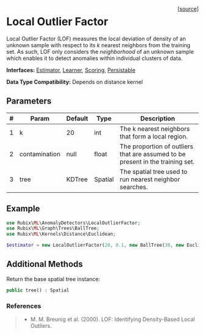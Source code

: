 <span style="float:right;"><a href="https://github.com/RubixML/RubixML/blob/master/src/AnomalyDetectors/LocalOutlierFactor.php">[source]</a></span>

# Local Outlier Factor
Local Outlier Factor (LOF) measures the local deviation of density of an unknown sample with respect to its *k* nearest neighbors from the training set. As such, LOF only considers the *neighborhood* of an unknown sample which enables it to detect anomalies within individual clusters of data.

**Interfaces:** [Estimator](../estimator.md), [Learner](../learner.md), [Scoring](../scoring.md), [Persistable](../persistable.md)

**Data Type Compatibility:** Depends on distance kernel

## Parameters
| # | Param | Default | Type | Description |
|---|---|---|---|---|
| 1 | k | 20 | int | The k nearest neighbors that form a local region. |
| 2 | contamination | null | float | The proportion of outliers that are assumed to be present in the training set. |
| 3 | tree | KDTree | Spatial | The spatial tree used to run nearest neighbor searches. |

## Example
```php
use Rubix\ML\AnomalyDetectors\LocalOutlierFactor;
use Rubix\ML\Graph\Trees\BallTree;
use Rubix\ML\Kernels\Distance\Euclidean;

$estimator = new LocalOutlierFactor(20, 0.1, new BallTree(30, new Euclidean));
```

## Additional Methods
Return the base spatial tree instance:
```php
public tree() : Spatial
```

### References
>- M. M. Breunig et al. (2000). LOF: Identifying Density-Based Local Outliers.